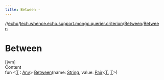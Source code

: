 ```yaml
---
title: Between -
---
```

//[echo](../../index.md)/[tech.whence.echo.support.mongo.querier.criterion](../index.md)/[Between](index.md)/[Between](-between.md)



# Between  
[jvm]  
Content  
fun <[T](index.md) : [Any](https://kotlinlang.org/api/latest/jvm/stdlib/kotlin/-any/index.html)> [Between](-between.md)(name: [String](https://kotlinlang.org/api/latest/jvm/stdlib/kotlin/-string/index.html), value: [Pair](https://kotlinlang.org/api/latest/jvm/stdlib/kotlin/-pair/index.html)<[T](index.md), [T](index.md)>)  



